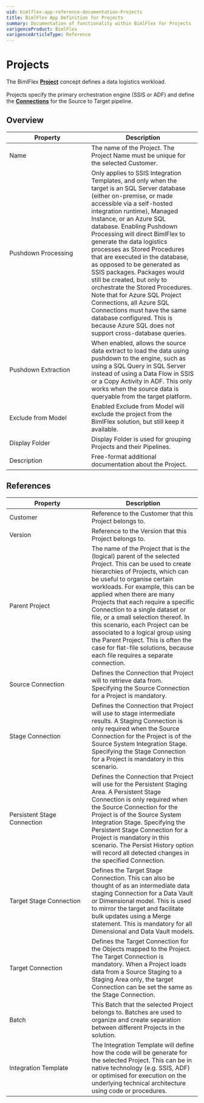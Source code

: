 ```yaml
---
uid: bimlflex-app-reference-documentation-Projects
title: BimlFlex App Definition for Projects
summary: Documentation of functionality within BimlFlex for Projects
varigenceProduct: BimlFlex
varigenceArticleType: Reference
---
```


# Projects

The BimlFlex [**Project**](xref:bimlflex-project-editor) concept defines a data logistics workload.<br/><br/>Projects specify the primary orchestration engine (SSIS or ADF) and define the [**Connections**](xref:bimlflex-connection-editor) for the Source to Target pipeline.

## Overview
  
| <div style="width:200px">Property</div> | Description |
| --------- | ----------- |
|Name | The name of the Project. The Project Name must be unique for the selected Customer.|
|Pushdown Processing | Only applies to SSIS Integration Templates, and only when the target is an SQL Server database (either on-premise, or made accessible via a self-hosted integration runtime), Managed Instance, or an Azure SQL database. Enabling Pushdown Processing will direct BimlFlex to generate the data logistics processes as Stored Procedures that are executed in the database, as opposed to be generated as SSIS packages. Packages would still be created, but only to orchestrate the Stored Procedures. Note that for Azure SQL Project Connections, all Azure SQL Connections must have the same database configured. This is because Azure SQL does not support cross-database queries.|
|Pushdown Extraction | When enabled, allows the source data extract to load the data using pushdown to the engine, such as using a SQL Query in SQL Server instead of using a Data Flow in SSIS or a Copy Activity in ADF. This only works when the source data is queryable from the target platform.|
|Exclude from Model | Enabled Exclude from Model will exclude the project from the BimlFlex solution, but still keep it available.|
|Display Folder | Display Folder is used for grouping Projects and their Pipelines.|
|Description | Free-format additional documentation about the Project.|

## References
  
| <div style="width:200px">Property</div> | Description |
| --------- | ----------- |
|Customer | Reference to the Customer that this Project belongs to.|
|Version | Reference to the Version that this Project belongs to.|
|Parent Project | The name of the Project that is the (logical) parent of the selected Project. This can be used to create hierarchies of Projects, which can be useful to organise certain workloads. For example, this can be applied when there are many Projects that each require a specific Connection to a single dataset or file, or a small selection thereof. In this scenario, each Project can be associated to a logical group using the Parent Project. This is often the case for flat-file solutions, because each file requires a separate connection.|
|Source Connection | Defines the Connection that Project will to retrieve data from. Specifying the Source Connection for a Project is mandatory.|
|Stage Connection | Defines the Connection that Project will use to stage intermediate results. A Staging Connection is only required when the Source Connection for the Project is of the Source System Integration Stage. Specifying the Stage Connection for a Project is mandatory in this scenario.|
|Persistent Stage Connection | Defines the Connection that Project will use for the Persistent Staging Area. A Persistent Stage Connection is only required when the Source Connection for the Project is of the Source System Integration Stage. Specifying the Persistent Stage Connection for a Project is mandatory in this scenario. The Persist History option will record all detected changes in the specified Connection.|
|Target Stage Connection | Defines the Target Stage Connection. This can also be thought of as an intermediate data staging Connection for a Data Vault or Dimensional model. This is used to mirror the target and facilitate bulk updates using a Merge statement. This is mandatory for all Dimensional and Data Vault models.|
|Target Connection | Defines the Target Connection for the Objects mapped to the Project. The Target Connection is mandatory. When a Project loads data from a Source Staging to a Staging Area only, the target Connection can be set the same as the Stage Connection.|
|Batch | This Batch that the selected Project belongs to. Batches are used to organize and create separation between different Projects in the solution.|
|Integration Template | The Integration Template will define how the code will be generate for the selected Project. This can be in native technology (e.g. SSIS, ADF) or optimised for execution on the underlying technical architecture using code or procedures.|

